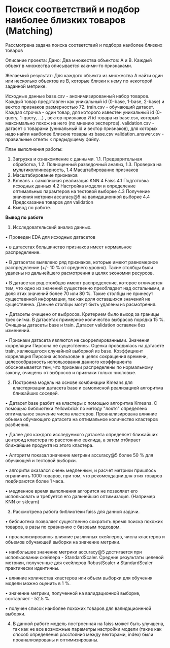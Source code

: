 # Поиск соответствий и подбор наиболее близких товаров (Matching)
Рассмотрена задача поиска соответствий и подбора наиболее близких товаров

Описание проекта:
Дано: Два множества объектов: A и B. Каждый объект в множества описывается какими-то признаками.

Желаемый результат: Для каждого объекта из множества A найти один или несколько объектов из B, которые близки к нему по некоторой заданной метрике.

Исходные данные
base.csv - анонимизированный набор товаров. Каждый товар представлен как уникальный id (0-base, 1-base, 2-base) и вектор признаков размерностью 72.
train.csv - обучающий датасет. Каждая строчка - один товар, для которого известен уникальный id (0-query, 1-query, …) , вектор признаков И id товара из base.csv, который максимально похож на него (по мнению экспертов).
validation.csv - датасет с товарами (уникальный id и вектор признаков), для которых надо найти наиболее близкие товары из base.csv
validation_answer.csv - правильные ответы к предыдущему файлу.

План выполнения работы:
1.	Загрузка и ознакомление с данными.
1.1. Предварительная обработка,
1.2. Полноценный разведочный анализ,
1.3. Проверка на мультиколлинеарность,
1.4 Масштабирование признаков
2.	Масштабирование признаков
3.	Kmeans + самописная реализация KNN
4 Faiss 4.1 Подготовка исходных данных
4.2 Настройка модели и определение оптимальных парамтеров на тестовой выборке
4.3 Получение значения метрики accuracy@5 на валидационной выборке
4.4 Предсказание товаров для validation
5.	Вывод по работе.
   
**Вывод по работе**

1. Исследовательский анализ данных.
   
•	Проведен EDA для исходных датасетов

•	в датасетах большинство признаков имеет нормальное распределение.

•	В датасетах выявлено ряд признаков, которые имеют равномерное распределение (+/- 10 % от среднего уровня). Такие столбцы были удалены из дальнейшего расмотрения в целях экономии ресурсов.

•	В датасетах ряд столбцов имеют распределение, которое отличается тем, что одно из значений существенно преобладает над остальными, и доля этих значений более 70 или 80 %. Такие столбцы не принесут существенной информации, так как доля оставшихся значений не существенна. Даныне столбцы могут быть удалены из расмотрения.

•	Датасеты очищено от выбросов. Критерием было выход за границы трех сигма. В датасетах примерное количество выбрасов порядка 15 %. Очищены датасеты base и train. Датасет validation оставлен без изменений.

•	Признаки датасета являются не скоррелированными. Значения корреляции Пирсона не существенны. Оценка проводилась на датасете train, являющегося случайной выборкой из base. Коэффициент корреляция Пирсона использован в целях сокращения времени, целесообразность использования данного коэффициента обосновывается тем, что признаки распределены по нормальному закону, очищены от выбросов и признаки только числовые.

2. Построена модель на основе комбинации Kmeans для кластеризации датасета base и самописной реализацией алгоритма ближайших соседей.

•	Датасет base разбит на кластеры с помощью алгоритма Kmeans. C помощью библиотеки Yellowbrick по методу "локтя" определено оптимальное значение числа кластеров. Проанализирована влияние объема обучающего датасета на оптимальное количество кластеров разбиения.

•	Далее для каждого исследуемого датасета определяет ближайших центроид кластера по расстоянию евклида, а затем отбирает ближайшие продуктя из этого кластера.

•	Алгоритм показал значение метрики accuracy@5 более 50 % для обучающей и тестовой выборки.

•	алгоритм оказался очень медленным, и расчет метрики пришлось ограничить 1000 товаров, при том, что рекомендации для этих товаров подбираются более 1 часа.

•	медленное время выполнения алгорится не позволяет его использовать и требуется его дальнейшая оптимизация. (Например KNN от sklearn)

3. Рассмотрена работа библиотеки faiss для данной задачи.
   
•	библиотека позволяет существенно сократить время поиска похожих товаров, в разы по сравнению с базовым подходом.

•	проанализированны влияние различных скейлеров, числа кластеров и объемов обучающей выборки на значение метрики.

•	наибольшее значение метрики accuracy@5 достигается при использовании скейлера - StandardScaler. Средние результаты целевой метрики, полученные для скейлеров RobustScaler и StandardScaler практически идентичны.

•	влияние количества кластеров или объем выборки для обучения модели можно оценить в 1 %.

•	значение метрики, полученной на валидационной выборке, составляет - 52.5 %.

•	получен список наиболее похожих товаров для валидационнной выборки.

4. В данной работе модель построенная на faiss может быть улучшена, так как не все возможные параметры настройки модели (такие как способ определения расстояния между векторами, index) были проанализированы и оптимизированы.
